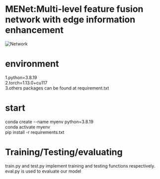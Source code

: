 # MENet:Multi-level feature fusion network with edge information enhancement
![Network](https://github.com/yang19950966666/MENet/assets/150333424/d6f082ca-82b3-44ad-8500-1b8ad3ec4549)

# environment
1.python=3.8.19 <br>
2.torch=1.13.0+cu117  <br>
3.others packages can be found at requirement.txt  <br>
# start
conda create --name myenv python=3.8.19 <br>
conda activate myenv <br>
pip install -r requirements.txt <br>
#  Training/Testing/evaluating
train.py and test.py implement training and testing functions respectively.<br>
eval.py is used to evaluate our model
